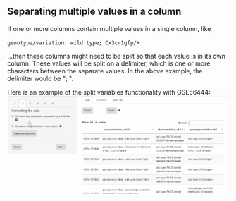 ## Separating multiple values in a column

If one or more columns contain multiple values in a single column, like

`genotype/variation: wild type; Cx3cr1gfp/+`

...then these columns might need to be split so that each value is in its own column. These values will be split on a delimiter, which is one or more characters between the separate values. In the above example, the delimiter would be "; ".

Here is an example of the split variables functionality with GSE56444:
<img src="divide_example.gif" alt="drawing" width="575"/>
